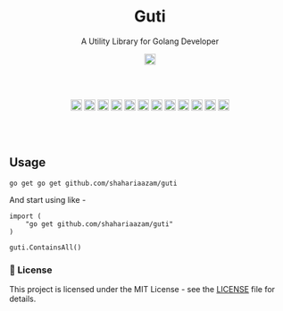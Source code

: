 <h1 align="center">Guti</h1>
<p align="center">A Utility Library for Golang Developer</p>

<p align="center">
  <a href="https://pkg.go.dev/github.com/shahariaazam/guti"><img src="https://pkg.go.dev/badge/github.com/shahariaazam/guti.svg" height="20"/></a>
</p><br/><br/>

<p align="center">
  <a href="https://github.com/shahariaazam/guti/actions/workflows/CI.yaml"><img src="https://github.com/shahariaazam/guti/actions/workflows/CI.yaml/badge.svg" height="20"/></a>
  <a href="https://codecov.io/gh/shahariaazam/guti"><img src="https://codecov.io/gh/shahariaazam/guti/branch/master/graph/badge.svg?token=NKTKQ45HDN" height="20"/></a>
  <a href="https://sonarcloud.io/summary/new_code?id=shahariaazam_guti"><img src="https://sonarcloud.io/api/project_badges/measure?project=shahariaazam_guti&metric=reliability_rating" height="20"/></a>
  <a href="https://sonarcloud.io/summary/new_code?id=shahariaazam_guti"><img src="https://sonarcloud.io/api/project_badges/measure?project=shahariaazam_guti&metric=vulnerabilities" height="20"/></a>
  <a href="https://sonarcloud.io/summary/new_code?id=shahariaazam_guti"><img src="https://sonarcloud.io/api/project_badges/measure?project=shahariaazam_guti&metric=security_rating" height="20"/></a>
  <a href="https://sonarcloud.io/summary/new_code?id=shahariaazam_guti"><img src="https://sonarcloud.io/api/project_badges/measure?project=shahariaazam_guti&metric=sqale_rating" height="20"/></a>
  <a href="https://sonarcloud.io/summary/new_code?id=shahariaazam_guti"><img src="https://sonarcloud.io/api/project_badges/measure?project=shahariaazam_guti&metric=code_smells" height="20"/></a>
  <a href="https://sonarcloud.io/summary/new_code?id=shahariaazam_guti"><img src="https://sonarcloud.io/api/project_badges/measure?project=shahariaazam_guti&metric=ncloc" height="20"/></a>
  <a href="https://sonarcloud.io/summary/new_code?id=shahariaazam_guti"><img src="https://sonarcloud.io/api/project_badges/measure?project=shahariaazam_guti&metric=alert_status" height="20"/></a>
  <a href="https://sonarcloud.io/summary/new_code?id=shahariaazam_guti"><img src="https://sonarcloud.io/api/project_badges/measure?project=shahariaazam_guti&metric=duplicated_lines_density" height="20"/></a>
  <a href="https://sonarcloud.io/summary/new_code?id=shahariaazam_guti"><img src="https://sonarcloud.io/api/project_badges/measure?project=shahariaazam_guti&metric=bugs" height="20"/></a>
  <a href="https://sonarcloud.io/summary/new_code?id=shahariaazam_guti"><img src="https://sonarcloud.io/api/project_badges/measure?project=shahariaazam_guti&metric=sqale_index" height="20"/></a>
</p><br/><br/>

## Usage

```shell
go get go get github.com/shahariaazam/guti
```

And start using like -

```golang
import (
    "go get github.com/shahariaazam/guti"
)

guti.ContainsAll()
```


### 📝 License

This project is licensed under the MIT License - see the [LICENSE](https://github.com/shahariaazam/guti/blob/master/LICENSE) file for details.